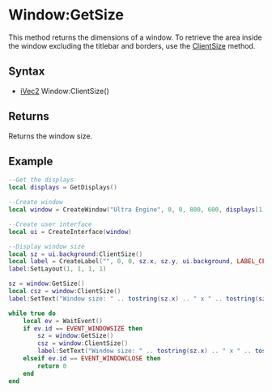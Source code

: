 # Window:GetSize

This method returns the dimensions of a window. To retrieve the area inside the window excluding the titlebar and borders, use the [ClientSize](Window_ClientSize.md) method.

## Syntax

- [iVec2](iVec2.md) Window:ClientSize()

## Returns

Returns the window size.

## Example

```lua
--Get the displays
local displays = GetDisplays()

--Create window
local window = CreateWindow("Ultra Engine", 0, 0, 800, 600, displays[1], WINDOW_TITLEBAR | WINDOW_RESIZABLE)

--Create user interface
local ui = CreateInterface(window)

--Display window size
local sz = ui.background:ClientSize()
local label = CreateLabel("", 0, 0, sz.x, sz.y, ui.background, LABEL_CENTER | LABEL_MIDDLE)
label:SetLayout(1, 1, 1, 1)

sz = window:GetSize()
local csz = window:ClientSize()
label:SetText("Window size: " .. tostring(sz.x) .. " x " .. tostring(sz.y) .. "\n\nClient size: " .. tostring(csz.x) .. " x " .. tostring(csz.y))

while true do
    local ev = WaitEvent()
    if ev.id == EVENT_WINDOWSIZE then
        sz = window:GetSize()
        csz = window:ClientSize()
        label:SetText("Window size: " .. tostring(sz.x) .. " x " .. tostring(sz.y) .. "\n\nClient size: " .. tostring(csz.x) .. " x " .. tostring(csz.y))
    elseif ev.id == EVENT_WINDOWCLOSE then
        return 0
    end
end
```
